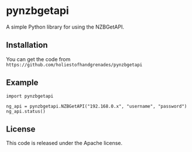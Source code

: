 pynzbgetapi
=====
A simple Python library for using the NZBGetAPI.

Installation
------------
You can get the code from `https://github.com/holiestofhandgrenades/pynzbgetapi`

Example
-------
    import pynzbgetapi

    ng_api = pynzbgetapi.NZBGetAPI("192.168.0.x", "username", "password")
    ng_api.status()

License
-------
This code is released under the Apache license.
